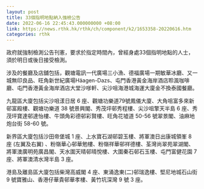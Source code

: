 ```yaml
---
layout: post
title: 33個指明地點納入強檢公告
date: 2022-06-16 22:45:43.000000000 +08:00
link: https://news.rthk.hk/rthk/ch/component/k2/1653358-20220616.htm
categories: rthk
---
```


政府就強制檢測公告刊憲，要求於指定時間內，曾經身處33個指明地點的人士，須於明日或後日接受檢測。

涉及的餐廳及店舖包括，觀塘電訊一代廣場三小漁、德福廣場一期敏華冰廳、又一城無印良品、旺角新世紀廣場Häagen-Dazs、屯門香港黃金海岸酒店聆渢咖啡廳、屯門香港黃金海岸酒店大堂沙嗲軒、尖沙咀海港城海運大廈金不換泰國餐廳。

九龍區大廈包括尖沙咀漾日居 6 座、觀塘功樂道79號鳳儀大廈、大角咀富多來新邨富殿樓、觀塘功樂道 38 號景興閣、秀茂坪邨秀程樓、尖沙咀擎天半島 6 座、秀茂坪寶達邨達怡樓、牛頭角彩德邨彩賢樓、旺角花墟道 50-56 號翠景閣、油麻地炮台街 58-60 號。

新界區大廈包括沙田帝堡城 1 座、上水寶石湖邨碧玉樓、將軍澳日出康城領峯 8 座 (左翼及右翼) 、粉嶺華心邨華勉樓、粉嶺祥華邨祥德樓、荃灣尚翠苑翠湖閣、將軍澳廣明苑廣昌閣、天水圍天晴邨晴悅樓、大圍秦石邨石玉樓、屯門富健花園 7 座、將軍澳清水灣半島 3 座。

港島及離島區大廈包括柴灣高威閣 4 座、東涌逸東(二)邨瑞逸樓、堅尼地城石山街 9 號寶雅山、香港仔華貴邨華孝樓、黃竹坑深灣 9 號 3 座。
